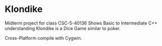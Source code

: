 # Klondike
Midterm project for class CSC-5-40136
Shows Basic to Intermediate C++ understanding
Klondike is a Dice Game similar to poker.

Cross-Platform compile with Cygwin.
